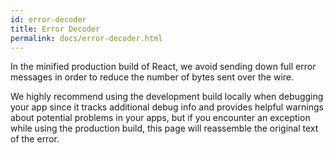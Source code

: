 ```yaml
---
id: error-decoder
title: Error Decoder
permalink: docs/error-decoder.html
---
```


In the minified production build of React, we avoid sending down full error messages in order to reduce the number of bytes sent over the wire.

We highly recommend using the development build locally when debugging your app since it tracks additional debug info and provides helpful warnings about potential problems in your apps, but if you encounter an exception while using the production build, this page will reassemble the original text of the error.
